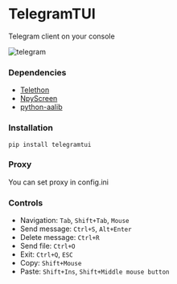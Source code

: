 # TelegramTUI
Telegram client on your console

![telegram](https://user-images.githubusercontent.com/18473198/37569384-a4d32e70-2af2-11e8-948c-5a177b384657.png)

### Dependencies
* [Telethon](https://github.com/LonamiWebs/Telethon)
* [NpyScreen](https://github.com/bad-day/npyscreen)
* [python-aalib](http://jwilk.net/software/python-aalib)

### Installation
```pip install telegramtui```

### Proxy
You can set proxy in config.ini

### Controls
* Navigation: `Tab`, `Shift+Tab`, `Mouse`
* Send message: `Ctrl+S`, `Alt+Enter`  
* Delete message: `Ctrl+R`
* Send file: `Ctrl+O`
* Exit: `Ctrl+Q`, `ESC`  
* Copy: `Shift+Mouse`
* Paste: `Shift+Ins`, `Shift+Middle mouse button`
